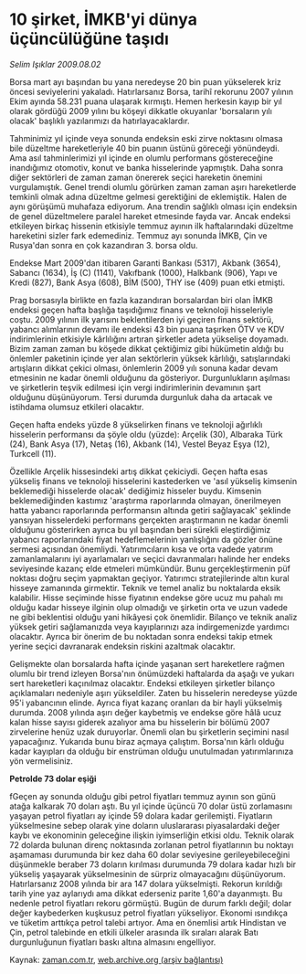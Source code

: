 # 10 şirket, İMKB'yi dünya üçüncülüğüne taşıdı

*Selim Işıklar 2009.08.02*

<tr><td class="metin" colspan="2" style="padding-top: 20px; padding-left: 5px; padding-right: 10px;">Borsa mart ayı başından bu yana neredeyse 20 bin puan yükselerek kriz öncesi seviyelerini yakaladı. Hatırlarsanız Borsa, tarihî rekorunu 2007 yılının Ekim ayında 58.231 puana ulaşarak kırmıştı. Hemen herkesin kayıp bir yıl olarak gördüğü 2009 yılını bu köşeyi dikkatle okuyanlar 'borsaların yılı olacak' başlıklı yazılarımızı da hatırlayacaklardır.</td></tr><tr><td class="metin" colspan="2" style="padding-top: 20px; padding-left: 5px; padding-right: 10px;"><p>Tahminimiz yıl içinde veya sonunda endeksin eski zirve noktasını olmasa bile düzeltme hareketleriyle 40 bin puanın üstünü göreceği yönündeydi. Ama asıl tahminlerimizi yıl içinde en olumlu performans göstereceğine inandığımız otomotiv, konut ve banka hisselerinde yapmıştık. Daha sonra diğer sektörleri de zaman zaman önererek seçici hareketin önemini vurgulamıştık. Genel trendi olumlu görürken zaman zaman aşırı hareketlerde temkinli olmak adına düzeltme gelmesi gerektiğini de eklemiştik. Halen de aynı görüşümü muhafaza ediyorum. Ana trendin sağlıklı olması için endeksin de genel düzeltmelere paralel hareket etmesinde fayda var. Ancak endeksi etkileyen birkaç hissenin etkisiyle temmuz ayının ilk haftalarındaki düzeltme hareketini sizler fark edemediniz. Temmuz ayı sonunda İMKB, Çin ve Rusya'dan sonra en çok kazandıran 3. borsa oldu.
<p> Endekse Mart 2009'dan itibaren Garanti Bankası (5317), Akbank (3654), Sabancı (1634), İş (C) (1141), Vakıfbank (1000), Halkbank (906), Yapı ve Kredi (827), Bank Asya (608), BİM (500), THY ise (409) puan etki etmişti.
<p> Prag borsasıyla birlikte en fazla kazandıran borsalardan biri olan İMKB endeksi geçen hafta başlığa taşıdığımız finans ve teknoloji hisseleriyle coştu. 2009 yılının ilk yarısını beklentilerden iyi geçiren finans sektörü, yabancı alımlarının devamı ile endeksi 43 bin puana taşırken ÖTV ve KDV indirimlerinin etkisiyle kârlılığını artıran şirketler adeta yükselişe doyamadı. Bizim zaman zaman bu köşede dikkat çektiğimiz gibi hükümetin aldığı bu önlemler paketinin içinde yer alan sektörlerin yüksek kârlılığı, satışlarındaki artışların dikkat çekici olması, önlemlerin 2009 yılı sonuna kadar devam etmesinin ne kadar önemli olduğunu da gösteriyor. Durgunlukların aşılması ve şirketlerin teşvik edilmesi için vergi indirimlerinin devamının şart olduğunu düşünüyorum. Tersi durumda durgunluk daha da artacak ve istihdama olumsuz etkileri olacaktır.
<p> Geçen hafta endeks yüzde 8 yükselirken finans ve teknoloji ağırlıklı hisselerin performansı da şöyle oldu (yüzde): Arçelik (30), Albaraka Türk (24), Bank Asya (17), Netaş (16), Akbank (14), Vestel Beyaz Eşya (12), Turkcell (11).
<p> Özellikle Arçelik hissesindeki artış dikkat çekiciydi. Geçen hafta esas yükseliş finans ve teknoloji hisselerini kastederken ve 'asıl yükseliş kimsenin beklemediği hisselerde olacak' dediğimiz hisseler buydu. Kimsenin beklemediğinden kastımız 'araştırma raporlarında olmayan, önerilmeyen hatta yabancı raporlarında performansın altında getiri sağlayacak' şeklinde yansıyan hisselerdeki performans gerçekten araştırmanın ne kadar önemli olduğunu gösterirken ayrıca bu yıl başından beri sürekli eleştirdiğimiz yabancı raporlarındaki fiyat hedeflemelerinin yanlışlığını da gözler önüne sermesi açısından önemliydi. Yatırımcıların kısa ve orta vadede yatırım zamanlamalarını iyi ayarlamaları ve seçici davranmaları halinde her endeks seviyesinde kazanç elde etmeleri mümkündür. Bunu gerçekleştirmenin püf noktası doğru seçim yapmaktan geçiyor. Yatırımcı stratejilerinde altın kural hisseye zamanında girmektir. Teknik ve temel analiz bu noktalarda eksik kalabilir. Hisse seçiminde hisse fiyatının endekse göre ucuz mu pahalı mı olduğu kadar hisseye ilginin olup olmadığı ve şirketin orta ve uzun vadede ne gibi beklentisi olduğu yani hikâyesi çok önemlidir. Bilanço ve teknik analiz yüksek getiri sağlamanızda veya kayıplarınızı aza indirgemenizde yardımcı olacaktır. Ayrıca bir önerim de bu noktadan sonra endeksi takip etmek yerine seçici davranarak endeksin riskini azaltmak olacaktır.
<p> Gelişmekte olan borsalarda hafta içinde yaşanan sert hareketlere rağmen olumlu bir trend izleyen Borsa'nın önümüzdeki haftalarda da aşağı ve yukarı sert hareketleri kaçınılmaz olacaktır. Endeksi etkileyen şirketler bilanço açıklamaları nedeniyle aşırı yükseldiler. Zaten bu hisselerin neredeyse yüzde 95'i yabancının elinde. Ayrıca fiyat kazanç oranları da bir hayli yükselmiş durumda. 2008 yılında aşırı değer kaybetmiş ve endekse göre hâlâ ucuz kalan hisse sayısı giderek azalıyor ama bu hisselerin bir bölümü 2007 zirvelerine henüz uzak duruyorlar. Önemli olan bu şirketlerin seçimini nasıl yapacağınız. Yukarıda bunu biraz açmaya çalıştım. Borsa'nın kârlı olduğu kadar kayıpları da olduğu bir enstrüman olduğu unutulmadan yatırımlarınıza yön vermelisiniz.
<p><b>Petrolde 73 dolar eşiği</b>
<p>fGeçen ay sonunda olduğu gibi petrol fiyatları temmuz ayının son günü atağa kalkarak 70 doları aştı. Bu yıl içinde üçüncü 70 dolar üstü zorlamasını yaşayan petrol fiyatları ay içinde 59 dolara kadar gerilemişti. Fiyatların yükselmesine sebep olarak yine doların uluslararası piyasalardaki değer kaybı ve ekonominin geleceğine ilişkin iyimserliğin etkisi oldu. Teknik olarak 72 dolarda bulunan direnç noktasında zorlanan petrol fiyatlarının bu noktayı aşamaması durumunda bir kez daha 60 dolar seviyesine gerileyebileceğini düşünmekle beraber 73 doların kırılması durumunda 79 dolara kadar hızlı bir yükseliş yaşayarak yükselmesinin de sürpriz olmayacağını düşünüyorum. Hatırlarsanız 2008 yılında bir ara 147 dolara yükselmişti. Rekorun kırıldığı tarih yine yaz aylarıydı ama dikkat ederseniz parite 1,60'a dayanmıştı. Bu nedenle petrol fiyatları rekoru görmüştü. Bugün de durum farklı değil; dolar değer kaybederken kuşkusuz petrol fiyatları yükseliyor. Ekonomi ısındıkça ve tüketim arttıkça petrol talebi artıyor. Ama en önemlisi artık Hindistan ve Çin, petrol talebinde en etkili ülkeler arasında ilk sıraları alarak Batı durgunluğunun fiyatları baskı altına almasını engelliyor.<br/></p></p></p></p></p></p></p></p></td></tr>

Kaynak: [zaman.com.tr](http://zaman.com.tr/yazar.do?yazino=875906), [web.archive.org (arşiv bağlantısı)](http://web.archive.org/web/20090813162316/http://www.zaman.com.tr:80/yazar.do?yazino=875906)

